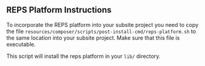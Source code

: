 ## REPS Platform Instructions

To incorporate the REPS platform into your subsite project you need to
copy the file `resources/composer/scripts/post-install-cmd/reps-platform.sh`
to the same location into your subsite project. Make sure that this
file is executable.

This script will install the reps platform in your `lib/` directory.
